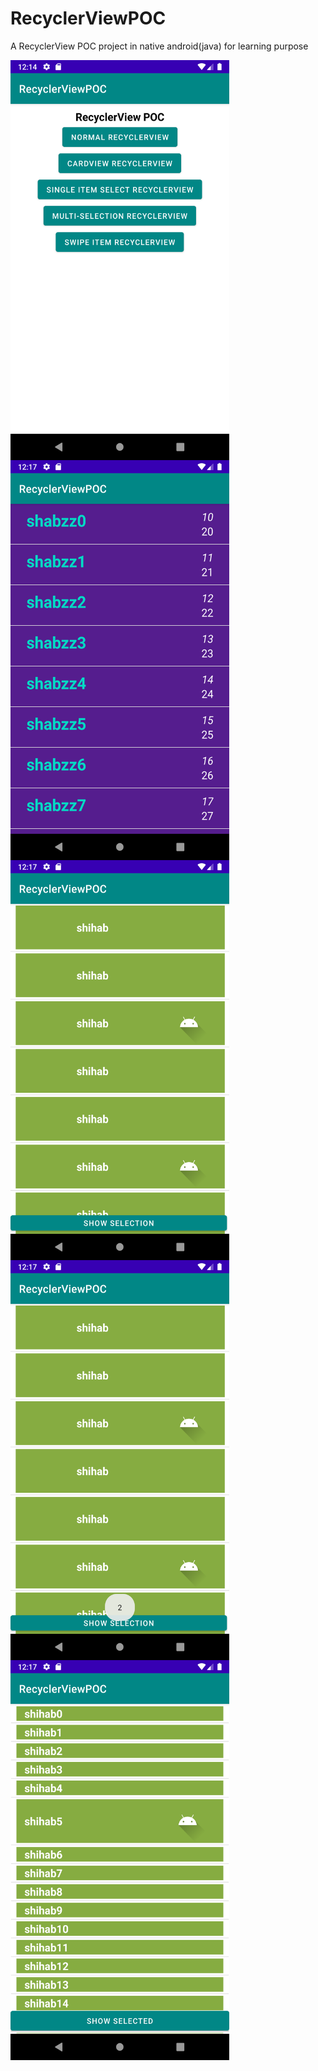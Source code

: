 # RecyclerViewPOC


A RecyclerView POC project in native android(java) for learning purpose


<img align="left" width="350" height="640" src="mainScreen.png">
<img align="left" width="350" height="640" src="normalRecyclerView.png">
<img align="left" width="350" height="640" src="multiSelection.png">
<img align="left" width="350" height="640" src="multiSelectionToast.png">
<img align="left" width="350" height="640" src="singleSelection.png">



